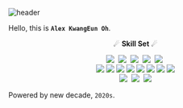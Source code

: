 ![header](https://capsule-render.vercel.app/api?type=wave&color=gradient&height=300&section=header&text=Alex%20KwangEun%20OH&fontSize=70&fontColor=&rotate=0&animation=twinkling)

Hello, this is **`Alex KwangEun Oh`**.

<p align="center">
☄ <b>Skill Set</b> ☄
</p>
<p align="center">
    <img src="https://img.shields.io/badge/C++-00599C?style=flat-square&logo=C%2B%2B&logoColor=white"/>&nbsp
    <img src="https://img.shields.io/badge/C%23-239120?style=flat-square&logo=C%20Sharp&logoColor=white"/>&nbsp
    <img src="https://img.shields.io/badge/JavaScript-F7DF1E?style=flat-square&logo=JavaScript&logoColor=black"/>&nbsp
    <img src="https://img.shields.io/badge/PHP-777BB4?style=flat-square&logo=PHP&logoColor=white"/>&nbsp
    <img src="https://img.shields.io/badge/Java-007396?style=flat-square&logo=Java&logoColor=white"/>&nbsp
    <br/>
    <img src="https://img.shields.io/badge/HTML5-E34F26?style=flat-square&logo=HTML5&logoColor=white"/>
    <img src="https://img.shields.io/badge/CSS3-1572B6?style=flat-square&logo=CSS3&logoColor=white"/>
    <img src="https://img.shields.io/badge/Vue.js-4FC08D?style=flat-square&logo=Vue.js&logoColor=white"/>
    <img src="https://img.shields.io/badge/Vuetify-1867C0?style=flat-square&logo=Vuetify&logoColor=white"/>
    <img src="https://img.shields.io/badge/jQuery-0769AD?style=flat-square&logo=jQuery&logoColor=white"/>
    <img src="https://img.shields.io/badge/Node.js-339933?style=flat-square&logo=Node.js&logoColor=white"/>
    <img src="https://img.shields.io/badge/Laravel-FF2D20?style=flat-square&logo=Laravel&logoColor=white"/>
    <img src="https://img.shields.io/badge/CodeIgniter-EF4223?style=flat-square&logo=CodeIgniter&logoColor=white"/>
    <br/>
    <img src="https://img.shields.io/badge/MySQL-4479A1?style=flat-square&logo=MySQL&logoColor=white"/>&nbsp
    <img src="https://img.shields.io/badge/Microsoft SQL Server-CC2927?style=flat-square&logo=Microsoft%20SQL%20Server&logoColor=white"/>&nbsp
    <img src="https://img.shields.io/badge/MongoDB-47A248?style=flat-square&logo=MongoDB&logoColor=white"/>
</p>

Powered by new decade, `2020s`.

<!--
**kko2017/kko2017** is a ✨ _special_ ✨ repository because its `README.md` (this file) appears on your GitHub profile.

Here are some ideas to get you started:

- 🔭 I’m currently working on ...
- 🌱 I’m currently learning ...
- 👯 I’m looking to collaborate on ...
- 🤔 I’m looking for help with ...
- 💬 Ask me about ...
- 📫 How to reach me: ...
- 😄 Pronouns: ...
- ⚡ Fun fact: ...
-->
